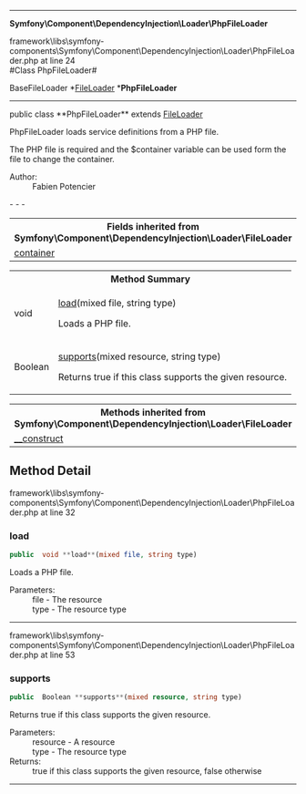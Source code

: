 - - -

**Symfony\Component\DependencyInjection\Loader\PhpFileLoader**
<div class="location">framework\libs\symfony-components\Symfony\Component\DependencyInjection\Loader\PhpFileLoader.php at line 24</div>
#Class PhpFileLoader#

BaseFileLoader
*<a href="https://github.com/JeyDotC/Hirudo-docs/blob/master/symfony/component/dependencyinjection/loader/fileloader.html">FileLoader</a>
        ***PhpFileLoader**


- - -

<p class="signature">public  class **PhpFileLoader**
extends <a href="https://github.com/JeyDotC/Hirudo-docs/blob/master/symfony/component/dependencyinjection/loader/fileloader.html">FileLoader</a>

</p>

<div class="comment" id="overview_description"><p>PhpFileLoader loads service definitions from a PHP file.</p><p>The PHP file is required and the $container variable can be
used form the file to change the container.</p></div>

<dl>
<dt>Author:</dt>
<dd>Fabien Potencier <fabien@symfony.com></dd>
</dl>
- - -

<table class="inherit">
<tr><th colspan="2">Fields inherited from Symfony\Component\DependencyInjection\Loader\FileLoader</th></tr>
<tr><td><a href="https://github.com/JeyDotC/Hirudo-docs/blob/master/symfony/component/dependencyinjection/loader/fileloader.html#container">container</a></td></tr></table>

<table id="summary_method">
<tr><th colspan="2">Method Summary</th></tr>
<tr>
<td class="type"> void</td>
<td class="description"><p class="name"><a href="#load">load</a>(mixed file, string type)</p><p class="description">Loads a PHP file.</p></td>
</tr>
<tr>
<td class="type"> Boolean</td>
<td class="description"><p class="name"><a href="#supports">supports</a>(mixed resource, string type)</p><p class="description">Returns true if this class supports the given resource.</p></td>
</tr>
</table>

<table class="inherit">
<tr><th colspan="2">Methods inherited from Symfony\Component\DependencyInjection\Loader\FileLoader</th></tr>
<tr><td><a href="https://github.com/JeyDotC/Hirudo-docs/blob/master/symfony/component/dependencyinjection/loader/fileloader.html#__construct()">__construct</a></td></tr></table>

<h2 id="detail_method">Method Detail</h2>
<div class="location">framework\libs\symfony-components\Symfony\Component\DependencyInjection\Loader\PhpFileLoader.php at line 32</div>
<h3 id="load()">load</h3>

```php
public  void **load**(mixed file, string type)
```
<div class="details">
<p>Loads a PHP file.</p><dl>
<dt>Parameters:</dt>
<dd>file - The resource</dd>
<dd>type - The resource type</dd>
</dl>
</div>

- - -

<div class="location">framework\libs\symfony-components\Symfony\Component\DependencyInjection\Loader\PhpFileLoader.php at line 53</div>
<h3 id="supports()">supports</h3>

```php
public  Boolean **supports**(mixed resource, string type)
```
<div class="details">
<p>Returns true if this class supports the given resource.</p><dl>
<dt>Parameters:</dt>
<dd>resource - A resource</dd>
<dd>type - The resource type</dd>
<dt>Returns:</dt>
<dd>true if this class supports the given resource, false otherwise</dd>
</dl>
</div>

- - -

